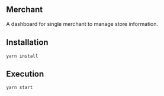 ## Merchant
A dashboard for single merchant to manage store information.

## Installation
```yarn install```

## Execution
```yarn start```


